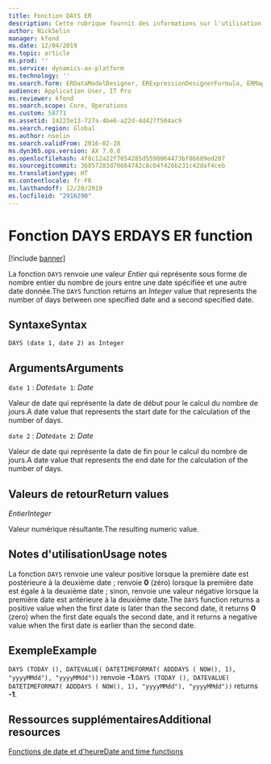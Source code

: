 ```yaml
---
title: Fonction DAYS ER
description: Cette rubrique fournit des informations sur l'utilisation de la fonction DAYS États électroniques (ER).
author: NickSelin
manager: kfend
ms.date: 12/04/2019
ms.topic: article
ms.prod: ''
ms.service: dynamics-ax-platform
ms.technology: ''
ms.search.form: ERDataModelDesigner, ERExpressionDesignerFormula, ERMappedFormatDesigner, ERModelMappingDesigner
audience: Application User, IT Pro
ms.reviewer: kfend
ms.search.scope: Core, Operations
ms.custom: 58771
ms.assetid: 24223e13-727a-4be6-a22d-4d427f504ac9
ms.search.region: Global
ms.author: nselin
ms.search.validFrom: 2016-02-28
ms.dyn365.ops.version: AX 7.0.0
ms.openlocfilehash: 4f8c12a22f7654285d5598064473bf86689ed207
ms.sourcegitcommit: 36857283d70664742c8c04f426b231c42daf4ceb
ms.translationtype: HT
ms.contentlocale: fr-FR
ms.lasthandoff: 12/20/2019
ms.locfileid: "2916290"
---
```

# <span data-ttu-id="87a9d-103"><a name="DAYS">Fonction DAYS ER</a></span><span class="sxs-lookup"><span data-stu-id="87a9d-103"><a name="DAYS">DAYS ER function</a></span></span>

[!include [banner](../includes/banner.md)]

<span data-ttu-id="87a9d-104">La fonction `DAYS` renvoie une valeur *Entier* qui représente sous forme de nombre entier du nombre de jours entre une date spécifiée et une autre date donnée.</span><span class="sxs-lookup"><span data-stu-id="87a9d-104">The `DAYS` function returns an *Integer* value that represents the number of days between one specified date and a second specified date.</span></span>

## <a name="syntax"></a><span data-ttu-id="87a9d-105">Syntaxe</span><span class="sxs-lookup"><span data-stu-id="87a9d-105">Syntax</span></span>

```
DAYS (date 1, date 2) as Integer
```

## <a name="arguments"></a><span data-ttu-id="87a9d-106">Arguments</span><span class="sxs-lookup"><span data-stu-id="87a9d-106">Arguments</span></span>

<span data-ttu-id="87a9d-107">`date 1` : *Date*</span><span class="sxs-lookup"><span data-stu-id="87a9d-107">`date 1`: *Date*</span></span>

<span data-ttu-id="87a9d-108">Valeur de date qui représente la date de début pour le calcul du nombre de jours.</span><span class="sxs-lookup"><span data-stu-id="87a9d-108">A date value that represents the start date for the calculation of the number of days.</span></span>

<span data-ttu-id="87a9d-109">`date 2` : *Date*</span><span class="sxs-lookup"><span data-stu-id="87a9d-109">`date 2`: *Date*</span></span>

<span data-ttu-id="87a9d-110">Valeur de date qui représente la date de fin pour le calcul du nombre de jours.</span><span class="sxs-lookup"><span data-stu-id="87a9d-110">A date value that represents the end date for the calculation of the number of days.</span></span>

## <a name="return-values"></a><span data-ttu-id="87a9d-111">Valeurs de retour</span><span class="sxs-lookup"><span data-stu-id="87a9d-111">Return values</span></span>

<span data-ttu-id="87a9d-112">*Entier*</span><span class="sxs-lookup"><span data-stu-id="87a9d-112">*Integer*</span></span>

<span data-ttu-id="87a9d-113">Valeur numérique résultante.</span><span class="sxs-lookup"><span data-stu-id="87a9d-113">The resulting numeric value.</span></span>

## <a name="usage-notes"></a><span data-ttu-id="87a9d-114">Notes d'utilisation</span><span class="sxs-lookup"><span data-stu-id="87a9d-114">Usage notes</span></span>

<span data-ttu-id="87a9d-115">La fonction `DAYS` renvoie une valeur positive lorsque la première date est postérieure à la deuxième date ; renvoie **0** (zéro) lorsque la première date est égale à la deuxième date ; sinon, renvoie une valeur négative lorsque la première date est antérieure à la deuxième date.</span><span class="sxs-lookup"><span data-stu-id="87a9d-115">The `DAYS` function returns a positive value when the first date is later than the second date, it returns **0** (zero) when the first date equals the second date, and it returns a negative value when the first date is earlier than the second date.</span></span>

## <a name="example"></a><span data-ttu-id="87a9d-116">Exemple</span><span class="sxs-lookup"><span data-stu-id="87a9d-116">Example</span></span>

<span data-ttu-id="87a9d-117">`DAYS (TODAY (), DATEVALUE( DATETIMEFORMAT( ADDDAYS ( NOW(), 1), "yyyyMMdd"), "yyyyMMdd"))` renvoie **-1**.</span><span class="sxs-lookup"><span data-stu-id="87a9d-117">`DAYS (TODAY (), DATEVALUE( DATETIMEFORMAT( ADDDAYS ( NOW(), 1), "yyyyMMdd"), "yyyyMMdd"))` returns **-1**.</span></span>

## <a name="additional-resources"></a><span data-ttu-id="87a9d-118">Ressources supplémentaires</span><span class="sxs-lookup"><span data-stu-id="87a9d-118">Additional resources</span></span>

[<span data-ttu-id="87a9d-119">Fonctions de date et d'heure</span><span class="sxs-lookup"><span data-stu-id="87a9d-119">Date and time functions</span></span>](er-functions-category-datetime.md)
